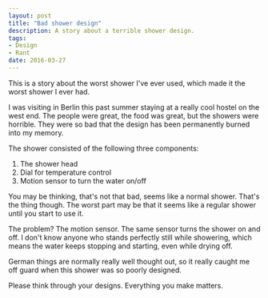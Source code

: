 ```yaml
---
layout: post
title: "Bad shower design"
description: A story about a terrible shower design.
tags:
- Design
- Rant
date: 2016-03-27
---
```


This is a story about the worst shower I've ever used, which made it the worst shower I ever had.

I was visiting in Berlin this past summer staying at a really cool hostel on the west end. The people were great, the food was great, but the showers were horrible. They were so bad that the design has been permanently burned into my memory.

The shower consisted of the following three components:

1. The shower head
2. Dial for temperature control
3. Motion sensor to turn the water on/off

You may be thinking, that's not that bad, seems like a normal shower. That's the thing though. The worst part may be that it seems like a regular shower until you start to use it.

The problem? The motion sensor. The same sensor turns the shower on and off. I don't know anyone who stands perfectly still while showering, which means the water keeps stopping and starting, even while drying off.

German things are normally really well thought out, so it really caught me off guard when this shower was so poorly designed.

Please think through your designs. Everything you make matters.
